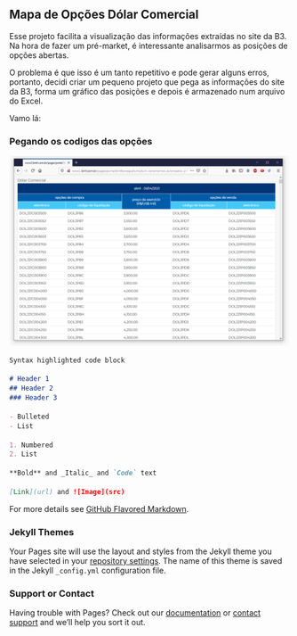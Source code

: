 ## Mapa de Opções Dólar Comercial

Esse projeto facilita a visualização das informações extraídas no site da B3.
Na hora de fazer um pré-market, é interessante analisarmos as posições de opções abertas.
 
O problema é que isso é um tanto repetitivo e pode gerar alguns erros, portanto, decidi criar um pequeno projeto que pega as informações do site da B3, forma um gráfico das posições e depois é armazenado num arquivo do Excel.
 
Vamo lá:

### Pegando os codigos das opções

![Image](Capture-2.png)


```markdown
Syntax highlighted code block

# Header 1
## Header 2
### Header 3

- Bulleted
- List

1. Numbered
2. List

**Bold** and _Italic_ and `Code` text

[Link](url) and ![Image](src)
```

For more details see [GitHub Flavored Markdown](https://guides.github.com/features/mastering-markdown/).

### Jekyll Themes

Your Pages site will use the layout and styles from the Jekyll theme you have selected in your [repository settings](https://github.com/CalebeCaladan/Mapa-Opcoes-Dolar/settings). The name of this theme is saved in the Jekyll `_config.yml` configuration file.

### Support or Contact

Having trouble with Pages? Check out our [documentation](https://docs.github.com/categories/github-pages-basics/) or [contact support](https://support.github.com/contact) and we’ll help you sort it out.

